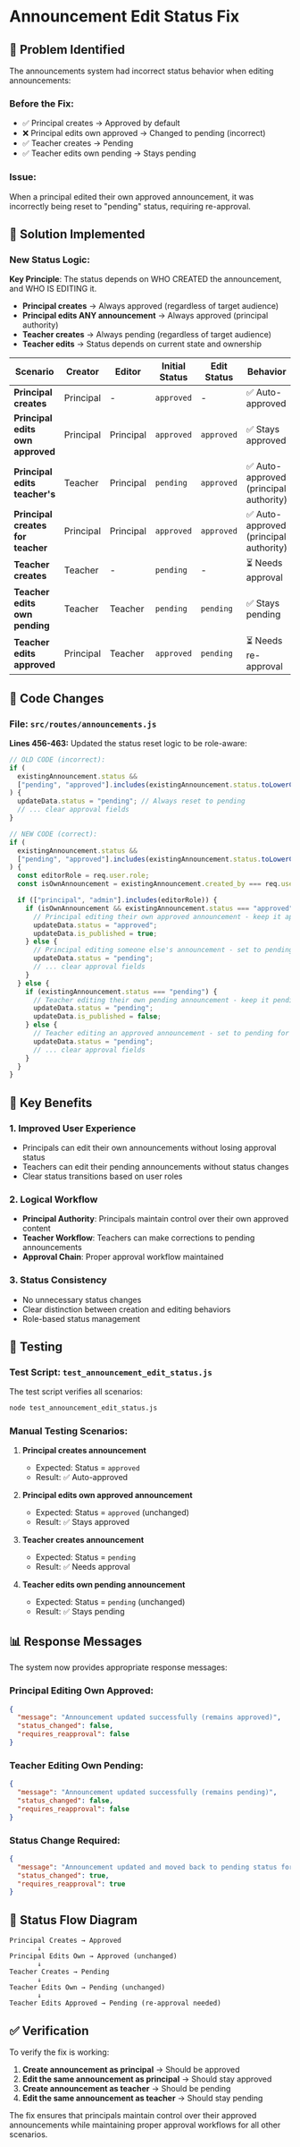 # Announcement Edit Status Fix

## 🐛 **Problem Identified**

The announcements system had incorrect status behavior when editing announcements:

### **Before the Fix:**

- ✅ Principal creates → Approved by default
- ❌ Principal edits own approved → Changed to pending (incorrect)
- ✅ Teacher creates → Pending
- ✅ Teacher edits own pending → Stays pending

### **Issue:**

When a principal edited their own approved announcement, it was incorrectly being reset to "pending" status, requiring re-approval.

## 🔧 **Solution Implemented**

### **New Status Logic:**

**Key Principle**: The status depends on WHO CREATED the announcement, and WHO IS EDITING it.

- **Principal creates** → Always approved (regardless of target audience)
- **Principal edits ANY announcement** → Always approved (principal authority)
- **Teacher creates** → Always pending (regardless of target audience)
- **Teacher edits** → Status depends on current state and ownership

| Scenario                          | Creator   | Editor    | Initial Status | Edit Status | Behavior                               |
| --------------------------------- | --------- | --------- | -------------- | ----------- | -------------------------------------- |
| **Principal creates**             | Principal | -         | `approved`     | -           | ✅ Auto-approved                       |
| **Principal edits own approved**  | Principal | Principal | `approved`     | `approved`  | ✅ Stays approved                      |
| **Principal edits teacher's**     | Teacher   | Principal | `pending`      | `approved`  | ✅ Auto-approved (principal authority) |
| **Principal creates for teacher** | Principal | Principal | `approved`     | `approved`  | ✅ Auto-approved (principal authority) |
| **Teacher creates**               | Teacher   | -         | `pending`      | -           | ⏳ Needs approval                      |
| **Teacher edits own pending**     | Teacher   | Teacher   | `pending`      | `pending`   | ✅ Stays pending                       |
| **Teacher edits approved**        | Principal | Teacher   | `approved`     | `pending`   | ⏳ Needs re-approval                   |

## 📝 **Code Changes**

### **File:** `src/routes/announcements.js`

**Lines 456-463:** Updated the status reset logic to be role-aware:

```javascript
// OLD CODE (incorrect):
if (
  existingAnnouncement.status &&
  ["pending", "approved"].includes(existingAnnouncement.status.toLowerCase())
) {
  updateData.status = "pending"; // Always reset to pending
  // ... clear approval fields
}

// NEW CODE (correct):
if (
  existingAnnouncement.status &&
  ["pending", "approved"].includes(existingAnnouncement.status.toLowerCase())
) {
  const editorRole = req.user.role;
  const isOwnAnnouncement = existingAnnouncement.created_by === req.user.id;

  if (["principal", "admin"].includes(editorRole)) {
    if (isOwnAnnouncement && existingAnnouncement.status === "approved") {
      // Principal editing their own approved announcement - keep it approved
      updateData.status = "approved";
      updateData.is_published = true;
    } else {
      // Principal editing someone else's announcement - set to pending for review
      updateData.status = "pending";
      // ... clear approval fields
    }
  } else {
    if (existingAnnouncement.status === "pending") {
      // Teacher editing their own pending announcement - keep it pending
      updateData.status = "pending";
      updateData.is_published = false;
    } else {
      // Teacher editing an approved announcement - set to pending for re-approval
      updateData.status = "pending";
      // ... clear approval fields
    }
  }
}
```

## 🎯 **Key Benefits**

### **1. Improved User Experience**

- Principals can edit their own announcements without losing approval status
- Teachers can edit their pending announcements without status changes
- Clear status transitions based on user roles

### **2. Logical Workflow**

- **Principal Authority**: Principals maintain control over their own approved content
- **Teacher Workflow**: Teachers can make corrections to pending announcements
- **Approval Chain**: Proper approval workflow maintained

### **3. Status Consistency**

- No unnecessary status changes
- Clear distinction between creation and editing behaviors
- Role-based status management

## 🧪 **Testing**

### **Test Script:** `test_announcement_edit_status.js`

The test script verifies all scenarios:

```bash
node test_announcement_edit_status.js
```

### **Manual Testing Scenarios:**

1. **Principal creates announcement**
   - Expected: Status = `approved`
   - Result: ✅ Auto-approved

2. **Principal edits own approved announcement**
   - Expected: Status = `approved` (unchanged)
   - Result: ✅ Stays approved

3. **Teacher creates announcement**
   - Expected: Status = `pending`
   - Result: ✅ Needs approval

4. **Teacher edits own pending announcement**
   - Expected: Status = `pending` (unchanged)
   - Result: ✅ Stays pending

## 📊 **Response Messages**

The system now provides appropriate response messages:

### **Principal Editing Own Approved:**

```json
{
  "message": "Announcement updated successfully (remains approved)",
  "status_changed": false,
  "requires_reapproval": false
}
```

### **Teacher Editing Own Pending:**

```json
{
  "message": "Announcement updated successfully (remains pending)",
  "status_changed": false,
  "requires_reapproval": false
}
```

### **Status Change Required:**

```json
{
  "message": "Announcement updated and moved back to pending status for re-approval",
  "status_changed": true,
  "requires_reapproval": true
}
```

## 🔄 **Status Flow Diagram**

```
Principal Creates → Approved
       ↓
Principal Edits Own → Approved (unchanged)
       ↓
Teacher Creates → Pending
       ↓
Teacher Edits Own → Pending (unchanged)
       ↓
Teacher Edits Approved → Pending (re-approval needed)
```

## ✅ **Verification**

To verify the fix is working:

1. **Create announcement as principal** → Should be approved
2. **Edit the same announcement as principal** → Should stay approved
3. **Create announcement as teacher** → Should be pending
4. **Edit the same announcement as teacher** → Should stay pending

The fix ensures that principals maintain control over their approved announcements while maintaining proper approval workflows for all other scenarios.

